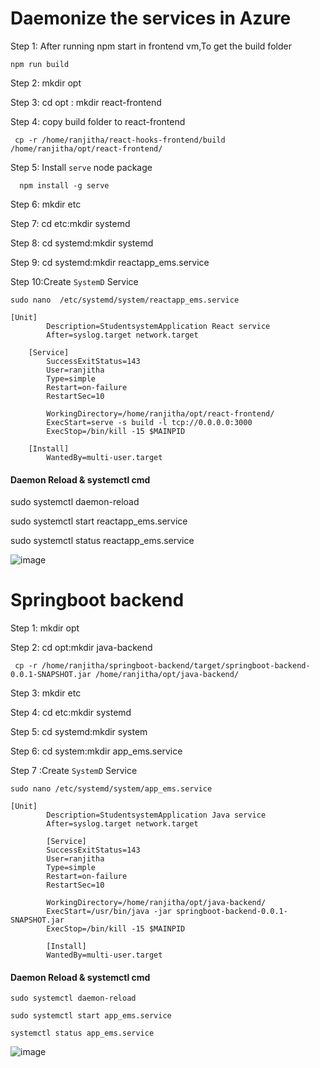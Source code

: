       

# Daemonize the services in Azure 

Step 1: After running npm start in frontend vm,To get the build folder
```
npm run build
```
Step 2: mkdir opt

Step 3: cd opt  :    mkdir react-frontend

Step 4: copy build folder to react-frontend

```
 cp -r /home/ranjitha/react-hooks-frontend/build /home/ranjitha/opt/react-frontend/

``` 
Step 5: Install `serve` node package
```
  npm install -g serve
```  


Step 6: mkdir etc

Step 7: cd etc:mkdir systemd

Step 8: cd systemd:mkdir systemd

Step 9: cd systemd:mkdir reactapp_ems.service


Step 10:Create `SystemD` Service
```
sudo nano  /etc/systemd/system/reactapp_ems.service
```
```
[Unit]
        Description=StudentsystemApplication React service
        After=syslog.target network.target

    [Service]
        SuccessExitStatus=143
        User=ranjitha
        Type=simple
        Restart=on-failure
        RestartSec=10

        WorkingDirectory=/home/ranjitha/opt/react-frontend/
        ExecStart=serve -s build -l tcp://0.0.0.0:3000
        ExecStop=/bin/kill -15 $MAINPID

    [Install]
        WantedBy=multi-user.target

```
 #### Daemon Reload & systemctl cmd

sudo systemctl daemon-reload

sudo systemctl start reactapp_ems.service

sudo systemctl status reactapp_ems.service

![image](https://github.com/user-attachments/assets/830e8152-419b-44d7-abaf-ac0758dfe083)


# Springboot backend

Step 1: mkdir opt

Step 2: cd opt:mkdir java-backend

```
 cp -r /home/ranjitha/springboot-backend/target/springboot-backend-0.0.1-SNAPSHOT.jar /home/ranjitha/opt/java-backend/
```

Step 3: mkdir etc

Step 4: cd etc:mkdir systemd

Step 5: cd systemd:mkdir system

Step 6: cd system:mkdir  app_ems.service

Step 7 :Create `SystemD` Service

```
sudo nano /etc/systemd/system/app_ems.service
```
```
[Unit]
        Description=StudentsystemApplication Java service
        After=syslog.target network.target

        [Service]
        SuccessExitStatus=143
        User=ranjitha
        Type=simple
        Restart=on-failure
        RestartSec=10

        WorkingDirectory=/home/ranjitha/opt/java-backend/
        ExecStart=/usr/bin/java -jar springboot-backend-0.0.1-SNAPSHOT.jar
        ExecStop=/bin/kill -15 $MAINPID

        [Install]
        WantedBy=multi-user.target

```
#### Daemon Reload & systemctl cmd

    sudo systemctl daemon-reload

    sudo systemctl start app_ems.service

    systemctl status app_ems.service
  
![image](https://github.com/user-attachments/assets/03059e86-8ea9-4434-8a8d-50bf04a7bd89)


